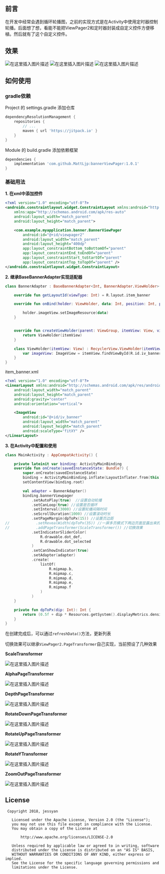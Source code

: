 ## 前言

在开发中经常会遇到循环轮播图，之前的实现方式是在Activity中使用定时器控制轮播。后面想了想，看能不能把ViewPager2和定时器封装成自定义控件方便移植。然后就有了这个自定义控件。

## 效果

![在这里插入图片描述](doc/img/20230831164415.gif)
![在这里插入图片描述](doc/img/20230831164831.gif)
![在这里插入图片描述](doc/img/20230831163354.gif)

## 如何使用

###  gradle依赖
Project 的 settings.gradle 添加仓库
```groovy
dependencyResolutionManagement {
    repositories {
        // ...
        maven { url 'https://jitpack.io' }
    }
}
```

Module 的 build.gradle 添加依赖框架
```groovy
dependencies {
    implementation 'com.github.MattLjp:bannerViewPager:1.0.1'
}
```

### 基础用法
**1. 在xml中添加控件**
```xml
<?xml version="1.0" encoding="utf-8"?>
<androidx.constraintlayout.widget.ConstraintLayout xmlns:android="http://schemas.android.com/apk/res/android"
    xmlns:app="http://schemas.android.com/apk/res-auto"
    android:layout_width="match_parent"
    android:layout_height="match_parent">

    <com.example.myapplication.banner.BannerViewPager
        android:id="@+id/viewpager2"
        android:layout_width="match_parent"
        android:layout_height="400dp"
        app:layout_constraintBottom_toBottomOf="parent"
        app:layout_constraintEnd_toEndOf="parent"
        app:layout_constraintStart_toStartOf="parent"
        app:layout_constraintTop_toTopOf="parent" />
</androidx.constraintlayout.widget.ConstraintLayout>
```

**2. 继承BaseBannerAdapter实现适配器**

```kotlin
class BannerAdapter : BaseBannerAdapter<Int, BannerAdapter.ViewHolder>() {

    override fun getLayoutId(viewType: Int) = R.layout.item_banner

    override fun onBind(holder: ViewHolder, data: Int, position: Int, pageSize: Int) {

        holder.imageView.setImageResource(data)
    }


    override fun createViewHolder(parent: ViewGroup, itemView: View, viewType: Int): ViewHolder {
        return ViewHolder(itemView)
    }

    class ViewHolder(itemView: View) : RecyclerView.ViewHolder(itemView) {
        var imageView: ImageView = itemView.findViewById(R.id.iv_banner)
    }
}
```

item_banner.xml

```xml
<?xml version="1.0" encoding="utf-8"?>
<LinearLayout xmlns:android="http://schemas.android.com/apk/res/android"
    android:layout_width="match_parent"
    android:layout_height="match_parent"
    android:gravity="center"
    android:orientation="vertical">

    <ImageView
        android:id="@+id/iv_banner"
        android:layout_width="match_parent"
        android:layout_height="match_parent"
        android:scaleType="fitXY" />
</LinearLayout>
```

**3. 在Activity中配置和使用**

```kotlin
class MainActivity : AppCompatActivity() {

    private lateinit var binding: ActivityMainBinding
    override fun onCreate(savedInstanceState: Bundle?) {
        super.onCreate(savedInstanceState)
        binding = ActivityMainBinding.inflate(LayoutInflater.from(this))
        setContentView(binding.root)

        val adapter = BannerAdapter()
        binding.bannerViewpager
            .setAutoPlay(true)  //设置自动轮播
            .setCanLoop(true) //设置是否循环
            .setInterval(3000) //设置轮播间隔时间
            .seScrollDuration(1000) //设置滚动时长
            .setPageMargin(dpToPx(15)) //设置页边距
//            .setRevealWidth(dpToPx(35)) //一屏多页模式下两边页面显露出来的宽度
//            .addPageTransformer(ScaleTransformer()) //切换效果
            .setIndicatorSliderColor(
                R.drawable.dot_def,
                R.drawable.dot_selected
            )
            .setCanShowIndicator(true)
            .setAdapter(adapter)
            .create(
                listOf(
                    R.mipmap.b,
                    R.mipmap.c,
                    R.mipmap.d,
                    R.mipmap.e,
                    R.mipmap.f
                )
            )
    }

    private fun dpToPx(dip: Int): Int {
        return (0.5f + dip * Resources.getSystem().displayMetrics.density).toInt()
    }
}
```
在创建完成后，可以通过`refreshData()`方法，更新列表

切换效果可以继承`ViewPager2.PageTransformer`自己实现，当前预设了几种效果

**ScaleTransformer**

![在这里插入图片描述](doc/img/20230831164831.gif)

**AlphaPageTransformer**

![在这里插入图片描述](doc/img/20230831163354.gif)

**DepthPageTransformer**

![在这里插入图片描述](doc/img/20230831163909.gif)

**RotateDownPageTransformer**

![在这里插入图片描述](doc/img/20230831164944.gif)

**RotateUpPageTransformer**

![在这里插入图片描述](doc/img/20230831165156.gif)

**RotateYTransformer**

![在这里插入图片描述](doc/img/20230831165449.gif)

**ZoomOutPageTransformer**

![在这里插入图片描述](doc/img/20230831165621.gif)


## License
```
 Copyright 2018, jessyan

   Licensed under the Apache License, Version 2.0 (the "License");
   you may not use this file except in compliance with the License.
   You may obtain a copy of the License at

       http://www.apache.org/licenses/LICENSE-2.0

   Unless required by applicable law or agreed to in writing, software
   distributed under the License is distributed on an "AS IS" BASIS,
   WITHOUT WARRANTIES OR CONDITIONS OF ANY KIND, either express or implied.
   See the License for the specific language governing permissions and
   limitations under the License.
```